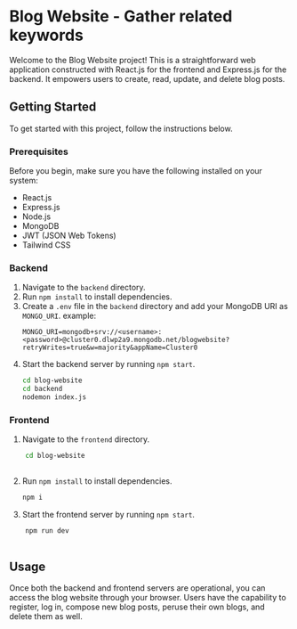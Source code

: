 # Blog Website - Gather related keywords


Welcome to the Blog Website project! This is a straightforward web application constructed with React.js for the frontend and Express.js for the backend. It empowers users to create, read, update, and delete blog posts.

## Getting Started

To get started with this project, follow the instructions below.

### Prerequisites

Before you begin, make sure you have the following installed on your system:


- React.js
- Express.js
- Node.js
- MongoDB
- JWT (JSON Web Tokens)
- Tailwind CSS


### Backend

1. Navigate to the `backend` directory.
2. Run `npm install` to install dependencies.
3. Create a `.env` file in the `backend` directory and add your MongoDB URI as `MONGO_URI`.
example:
    ```
    MONGO_URI=mongodb+srv://<username>:<password>@cluster0.dlwp2a9.mongodb.net/blogwebsite?retryWrites=true&w=majority&appName=Cluster0  
    ```
4. Start the backend server by running `npm start`.
    ```bash
    cd blog-website
    cd backend
    nodemon index.js
   ```

### Frontend
1. Navigate to the `frontend` directory.
```bash
    cd blog-website
    
   ```
2. Run `npm install` to install dependencies.
    ```bash
    npm i
    ```
3. Start the frontend server by running `npm start`.
```bash
    npm run dev
    
   ```

## Usage

Once both the backend and frontend servers are operational, you can access the blog website through your browser. Users have the capability to register, log in, compose new blog posts, peruse their own blogs, and delete them as well.
